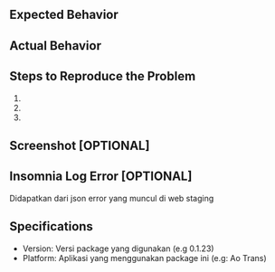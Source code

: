 ## Expected Behavior



## Actual Behavior



## Steps to Reproduce the Problem


  1.
  1.
  1.


## Screenshot [OPTIONAL]


## Insomnia Log Error [OPTIONAL]


Didapatkan dari json error yang muncul di web staging


## Specifications


  - Version: Versi package yang digunakan (e.g 0.1.23)
  - Platform: Aplikasi yang menggunakan package ini (e.g: Ao Trans)